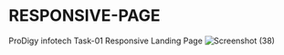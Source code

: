 # RESPONSIVE-PAGE
   ProDigy infotech   Task-01  Responsive Landing Page
![Screenshot (38)](https://github.com/user-attachments/assets/a49bc393-9f40-4a0b-bbf1-6f982968e583)
